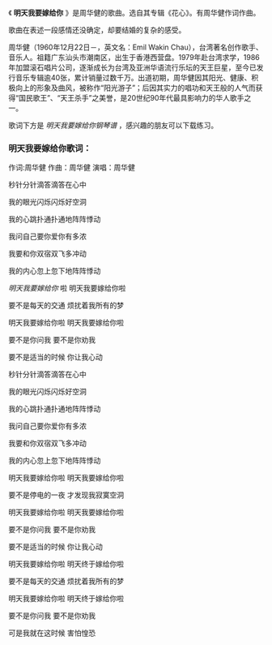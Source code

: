 

《 **明天我要嫁给你** 》是周华健的歌曲。选自其专辑《花心》。有周华健作词作曲。

歌曲在表述一段感情还没确定，却要结婚的复杂的感受。

周华健（1960年12月22日－，英文名：Emil Wakin
Chau），台湾著名创作歌手、音乐人。祖籍广东汕头市潮南区，出生于香港西营盘。1979年赴台湾求学，1986年加盟滚石唱片公司，逐渐成长为台湾及亚洲华语流行乐坛的天王巨星，至今已发行音乐专辑逾40张，累计销量过数千万。出道初期，周华健因其阳光、健康、积极向上的形象及曲风，被称作“阳光游子”；后因其实力的唱功和天王般的人气而获得“国民歌王”、“天王杀手”之美誉，是20世纪90年代最具影响力的华人歌手之一。

歌词下方是 _明天我要嫁给你钢琴谱_ ，感兴趣的朋友可以下载练习。

### 明天我要嫁给你歌词：

作词:周华健 作曲：周华健 演唱：周华健

秒针分针滴答滴答在心中

我的眼光闪烁闪烁好空洞

我的心跳扑通扑通地阵阵悸动

我问自己要你爱你有多浓

我要和你双宿双飞多冲动

我的内心忽上忽下地阵阵悸动

_明天我要嫁给你_ 啦 明天我要嫁给你啦

要不是每天的交通 烦扰着我所有的梦

明天我要嫁给你啦 明天我要嫁给你啦

要不是你问我 要不是你劝我

要不是适当的时候 你让我心动

秒针分针滴答滴答在心中

我的眼光闪烁闪烁好空洞

我的心跳扑通扑通地阵阵悸动

我问自己要你爱你有多浓

我要和你双宿双飞多冲动

我的内心忽上忽下地阵阵悸动

明天我要嫁给你啦 明天我要嫁给你啦

要不是停电的一夜 才发现我寂寞空洞

明天我要嫁给你啦 明天我要嫁给你啦

要不是你问我 要不是你劝我

要不是适当的时候 你让我心动

明天我要嫁给你啦 明天终于嫁给你啦

要不是每天的交通 烦扰着我所有的梦

明天我要嫁给你啦 明天终于嫁给你啦

要不是你问我 要不是你劝我

可是我就在这时候 害怕惶恐

